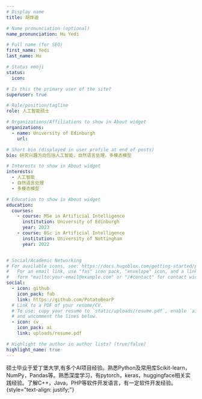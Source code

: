 ```yaml
---
# Display name
title: 胡烨迪

# Name pronunciation (optional)
name_pronunciation: Hu Yedi 

# Full name (for SEO)
first_name: Yedi
last_name: Hu

# Status emoji
status:
  icon: 

# Is this the primary user of the site?
superuser: true

# Role/position/tagline
role: 人工智能硕士

# Organizations/Affiliations to show in About widget
organizations:
  - name: University of Edinburgh
    url:

# Short bio (displayed in user profile at end of posts)
bio: 研究兴趣方向包括人工智能，自然语言处理，多模态模型

# Interests to show in About widget
interests:
  - 人工智能
  - 自然语言处理
  - 多模态模型

# Education to show in About widget
education:
  courses:
    - course: MSe in Artificial Intelligence
      institution: University of Edinburgh
      year: 2023
    - course: BSc in Artificial Intelligence
      institution: University of Nottingham
      year: 2022


# Social/Academic Networking
# For available icons, see: https://docs.hugoblox.com/getting-started/page-builder/#icons
#   For an email link, use "fas" icon pack, "envelope" icon, and a link in the
#   form "mailto:your-email@example.com" or "/#contact" for contact widget.
social:
  - icon: github
    icon_pack: fab
    link: https://github.com/PotatoBearP
  # Link to a PDF of your resume/CV.
  # To use: copy your resume to `static/uploads/resume.pdf`, enable `ai` icons in `params.yaml`,
  # and uncomment the lines below.
  - icon: cv
    icon_pack: ai
    link: uploads/resume.pdf

# Highlight the author in author lists? (true/false)
highlight_name: true
---
```


硕士毕业于爱丁堡大学,有多个AI项目经验。熟悉Python及常用库Scikit-learn，NumPy，Pandas等。熟悉深度学习，有pytorch，keras，huggingface相关实践经验。了解C++，Java，PHP等软件开发语言，有一定软件开发经验。
{style="text-align: justify;"}

